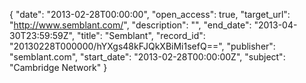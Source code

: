 {
  "date": "2013-02-28T00:00:00", 
  "open_access": true, 
  "target_url": "http://www.semblant.com/", 
  "description": "", 
  "end_date": "2013-04-30T23:59:59Z", 
  "title": "Semblant", 
  "record_id": "20130228T000000/hYXgs48kFJQkXBiMi1sefQ==", 
  "publisher": "semblant.com", 
  "start_date": "2013-02-28T00:00:00Z", 
  "subject": "Cambridge Network"
}

